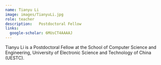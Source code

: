 ```yaml
---
name: Tianyu Li
image: images/TianyuLi.jpg
role: teacher
description:   Postdoctoral Fellow
links:
  google-scholar: 6MUsCT4AAAAJ
---
```


Tianyu Li is a Postdoctoral Fellow at the School of Computer Science and Engineering, University of Electronic Science and Technology of China (UESTC).

